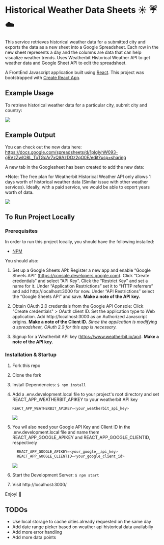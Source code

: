 # Historical Weather Data Sheets :sunny: :umbrella: :cloud: 

This service retrieves historical weather data for a submitted city and exports the data as a new sheet into a Google Spreadsheet. Each row in the new sheet represents a day and the columns are data that can help visualize weather trends. Uses Weatherbit Historical Weather API to get weather data and Google Sheet API to edit the spreadsheet.


A FrontEnd Javascript application built using [React](https://reactjs.org/). This project was bootstrapped with [Create React App](https://github.com/facebook/create-react-app).



## Example Usage

To retrieve historical weather data for a particular city, submit city and country:

  <kbd>
     <img src="https://res.cloudinary.com/maribelduran/image/upload/c_scale,w_500/v1530273780/Weather_fillForm.png"> 
  </kbd>


## Example Output
 
   You can check out the new data here: https://docs.google.com/spreadsheets/d/1plgIyhW093-gRVzZwIO8L_ToTGcAr7xQ9AzDOz2qO0E/edit?usp=sharing
  
 A new tab in the Googlesheet has been created to add the new data:
 
 *Note: The free plan for Weatherbit Historical Weather API only allows 1 days worth of historical weather data (Similar issue with other weather services). Ideally, with a paid service, we would be able to export years worth of data.
 
 <kbd>
     <img src="http://res.cloudinary.com/maribelduran/image/upload/c_scale,w_500/v1530273784/HistoricalWeatherGoogleSpreadhseet_o7b7mt.png"> 
 </kbd>
  


## To Run Project Locally

### Prerequisites
In order to run this project locally, you should have the following installed:

- [NPM](https://www.npmjs.com/)

You should also:
  1) Set up a Google Sheets API:
Register a new app and enable “Google Sheets API” (https://console.developers.google.com). Click “Create credentials” and select “API Key”. Click the “Restrict Key” and set a name for it. Under “Application Restrictions” set it to “HTTP referrers” and add http://<i></i>localhost:3000<i></i> for now. Under “API Restrictions” select the “Google Sheets API” and save. <b>Make a note of the API key.</b>
      
  2) Obtain OAuth 2.0 credentials from the Google API Console: Click "Create credentials" > OAuth client ID. Set the application type to Web application. Add http://<i></i>localhost:3000<i></i> as an Authorized Javascript origins. <b>Make a note of the Client ID.</b> *Since the application is modifying a spreadsheet, OAuth 2.0 for this app is necessary.*
      
  3) Signup for a Weatherbit API key (https://www.weatherbit.io/api). <b>Make a note of the API key.</b>


### Installation & Startup
1) Fork this repo
2) Clone the fork
3) Install Dependencies: `$ npm install`
4) Add a .env.development.local file to your project's root directory and set REACT_APP_WEATHERBIT_APIKEY to your weatherbit API key
      ``` JavaScript 
      REACT_APP_WEATHERBIT_APIKEY=<your_weatherbit_api_key>
      ```

    <kbd>
     <img src="https://res.cloudinary.com/maribelduran/image/upload/c_scale,w_500/v1530261959/historical_weather_googlevals.png"> 
    </kbd>

5) You wil also need your Google API Key and Client ID in the .env.development.local file and name them REACT_APP_GOOGLE_APIKEY and
REACT_APP_GOOGLE_CLIENTID, respectively
      ``` JavaScript 
        REACT_APP_GOOGLE_APIKEY=<your_google__api_key>
        REACT_APP_GOOGLE_CLIENTID=<your_google_client_id>
      ```
      <kbd>
      <img src="https://res.cloudinary.com/maribelduran/image/upload/c_scale,w_500/v1530261957/historical_weather_weatherbitapikey.png">
      </kbd>

6) Start the Development Server: `$ npm start`
7) Visit http://localhost:3000/

Enjoy! :blue_heart:


## TODOs
- Use local storage to cache cities already requested on the same day 
- Add date range picker based on weather api historical data availabiliy
- Add more error handling
- Add more data points

